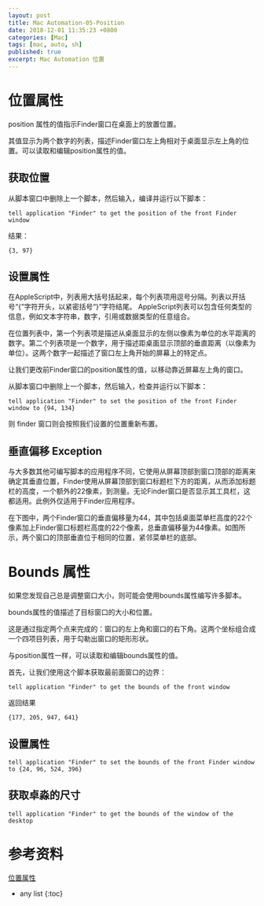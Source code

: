 ```yaml
---
layout: post
title: Mac Automation-05-Position
date: 2018-12-01 11:35:23 +0800
categories: [Mac]
tags: [mac, auto, sh]
published: true
excerpt: Mac Automation 位置
---
```


# 位置属性

position 属性的值指示Finder窗口在桌面上的放置位置。

其值显示为两个数字的列表，描述Finder窗口左上角相对于桌面显示左上角的位置。可以读取和编辑position属性的值。

## 获取位置

从脚本窗口中删除上一个脚本，然后输入，编译并运行以下脚本：

```
tell application "Finder" to get the position of the front Finder window
```

结果：

```
{3, 97}
```

## 设置属性

在AppleScript中，列表用大括号括起来，每个列表项用逗号分隔。列表以开括号“{”字符开头，以紧密括号“}”字符结尾。 AppleScript列表可以包含任何类型的信息，例如文本字符串，数字，引用或数据类型的任意组合。

在位置列表中，第一个列表项是描述从桌面显示的左侧以像素为单位的水平距离的数字。第二个列表项是一个数字，用于描述距桌面显示顶部的垂直距离（以像素为单位）。这两个数字一起描述了窗口左上角开始的屏幕上的特定点。

让我们更改前Finder窗口的position属性的值，以移动靠近屏幕左上角的窗口。

从脚本窗口中删除上一个脚本，然后输入，检查并运行以下脚本：

```
tell application "Finder" to set the position of the front Finder window to {94, 134}
```

则 finder 窗口则会按照我们设置的位置重新布置。

## 垂直偏移 Exception

与大多数其他可编写脚本的应用程序不同，它使用从屏幕顶部到窗口顶部的距离来确定其垂直位置，Finder使用从屏幕顶部到窗口标题栏下方的距离，从而添加标题栏的高度，一个额外的22像素，到测量。无论Finder窗口是否显示其工具栏，这都适用。此例外仅适用于Finder应用程序。

在下图中，两个Finder窗口的垂直偏移量为44，其中包括桌面菜单栏高度的22个像素加上Finder窗口标题栏高度的22个像素，总垂直偏移量为44像素。如图所示，两个窗口的顶部垂直位于相同的位置，紧邻菜单栏的底部。



# Bounds 属性

如果您发现自己总是调整窗口大小，则可能会使用bounds属性编写许多脚本。

bounds属性的值描述了目标窗口的大小和位置。

这是通过指定两个点来完成的：窗口的左上角和窗口的右下角。这两个坐标组合成一个四项目列表，用于勾勒出窗口的矩形形状。

与position属性一样，可以读取和编辑bounds属性的值。

首先，让我们使用这个脚本获取最前面窗口的边界：

```
tell application "Finder" to get the bounds of the front window
```

返回结果

```
{177, 205, 947, 641}
```

## 设置属性

```
tell application "Finder" to set the bounds of the front Finder window to {24, 96, 524, 396}
```


## 获取卓淼的尺寸

```
tell application "Finder" to get the bounds of the window of the desktop
```



# 参考资料

[位置属性](https://www.macosxautomation.com/applescript/firsttutorial/10.html)



* any list
{:toc}